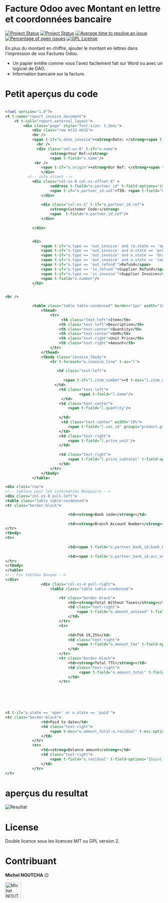 Facture Odoo avec Montant en lettre et coordonnées bancaire
============================================================

[![Project Status](http://opensource.box.com/badges/active.svg)](http://opensource.box.com/badges)
[![Project Status](http://opensource.box.com/badges/maintenance.svg)](http://opensource.box.com/badges)
[![Average time to resolve an issue](http://isitmaintained.com/badge/resolution/noutcha/OdooReportInvoice.svg)](http://isitmaintained.com/project/noutcha/OdooReportInvoice "Average time to resolve an issue")
[![Percentage of open issues](http://isitmaintained.com/badge/open/noutcha/OdooReportInvoice.svg)](http://isitmaintained.com/project/noutcha/OdooReportInvoice "Percentage of issues still open")
[![GPL License](https://badges.frapsoft.com/os/gpl/gpl.png?v=103)](https://opensource.org/licenses/GPL-3.0/)

En plus du montant en chiffre, ajouter le montant en lettres dans l'impression de vos Factures Odoo.
* Un papier entête comme vous l'avez facilement fait sur Word ou avec un logiciel de DAO.
* Information bancaire sur la facture.

Petit aperçus du code
=====================


```xml

<?xml version="1.0"?>
<t t-name="report_invoice_document">
    <t t-call="report.external_layout">
        <div class="page" style="font-size: 1.2em;">
            <div class="row mt32 mb32">
            <br />
            <span t-if="o.date_invoice"><strong>Date: </strong><span t-field="o.date_invoice"/></span>
              <br />
              <div class="col-xs-0" t-if="o.name">
                    <strong>Your Ref:</strong>
                    <span t-field="o.name"/>
             <br />
                <span t-if="o.origin"><strong>Our Ref: </strong><span t-field="o.origin"/></span>
                </div>
          <!-- info client -->
            <div class="col-xs-8 col-xs-offset-8" >
                    <address t-field="o.partner_id" t-field-options="{&quot;widget&quot;: &quot;contact&quot;, &quot;fields&quot;: [&quot;address&quot;, &quot;name&quot;], &quot;no_marker&quot;: true}"/>
                    <span t-if="o.partner_id.vat">TIN: <span t-field="o.partner_id.vat"/></span>
                </div>
              
                <div class="col-xs-2" t-if="o.partner_id.ref">
                    <strong>Customer Code:</strong>
                    <span  t-field="o.partner_id.ref"/>
                </div>
                
            </div>


            <h2>
                <span t-if="o.type == 'out_invoice' and (o.state == 'open' or o.state == 'paid')">Invoice</span>
                <span t-if="o.type == 'out_invoice' and o.state == 'proforma2'">PRO-FORMA <span t-if="o.number">N<sup>o</sup> <span t-field="o.number"/></span> </span>
                <span t-if="o.type == 'out_invoice' and o.state == 'draft'">Draft Invoice</span>
                <span t-if="o.type == 'out_invoice' and o.state == 'cancel'">Cancelled Invoice</span>
                <span t-if="o.type == 'out_refund'">Refund</span>
                <span t-if="o.type == 'in_refund'">Supplier Refund</span>
                <span t-if="o.type == 'in_invoice'">Supplier Invoice</span>
                <span t-field="o.number"/>
            </h2>

            
<br />

            <table class="table table-condensed" border="1px" width="100%">
                <thead>
                    <tr>
                         <th class="text-left">Item</th>
                        <th class="text-left">Description</th>
                        <th class="text-center">Quantity</th>
                        <th class="text-center">UoM</th>
                        <th class="text-right">Unit Price</th>
                        <th class="text-right">Amount</th>
                    </tr>
                </thead>
                <tbody class="invoice_tbody">
                    <tr t-foreach="o.invoice_line" t-as="l">
                
                       <td class="text-left">
                             
                          <span t-if="l.item_number"><t t-esc="l.item_number" /></span>
                      </td>
                        <td class="text-left">
                                 <span t-field="l.name"/>
                         </td>
                        <td class="text-center">
                            <span t-field="l.quantity"/>
                            
                        </td>
                         <td class="text-center" width="10%">
                            <span t-field="l.uos_id" groups="product.group_uom"/>
                        </td>
                        <td class="text-right">
                            <span t-field="l.price_unit"/>
                        </td>
                        
                        <td class="text-right">
                            <span t-field="l.price_subtotal" t-field-options="{&quot;widget&quot;: &quot;monetary&quot;, &quot;display_currency&quot;: &quot;o.currency_id&quot;}"/>
                        </td>
                    </tr>
                </tbody>
            </table>

<div class="row">
<!-- tableau pour les information Banquaire -->
<div class="col-xs-8 pull-left">
<table class="table table-condensed">
<tr class="border-black">

                            <td><strong>Bank code</strong></td>
                            
                            <td><strong>Branch Account Number</strong></td>
</tr>
<tbody>
<tr>
                            
                            <td><span t-field="o.partner_bank_id.bank_bic" /></td>
                            
                            <td><span t-field="o.partner_bank_id.acc_number" /></td>
</tr>
</tbody>
</table>
<!-- Fin tableau Banque -->
</div>
                <div class="col-xs-4 pull-right">
                    <table class="table table-condensed">

                        <tr class="border-black">
                            <td><strong>Total Without Taxes</strong></td>
                            <td class="text-right">
                                <span t-field="o.amount_untaxed" t-field-options="{&quot;widget&quot;: &quot;monetary&quot;, &quot;display_currency&quot;: &quot;o.currency_id&quot;}"/>
                            </td>
                        </tr>
                        <tr>
                            
                            <td>TVA 19,25%</td>
                            <td class="text-right">
                                <span t-field="o.amount_tax" t-field-options="{&quot;widget&quot;: &quot;monetary&quot;, &quot;display_currency&quot;: &quot;o.currency_id&quot;}"/>
                            </td>
                        </tr>
                        <tr class="border-black">
                            <td><strong>Total TTC</strong></td>
                            <td class="text-right">
                                 <span t-field="o.amount_total" t-field-options="{&quot;widget&quot;: &quot;monetary&quot;, &quot;display_currency&quot;: &quot;o.currency_id&quot;}"/>
                            </td>
                        </tr>
                       





<t t-if="o.state == 'open' or o.state == 'paid'">
<tr class="border-black">
                <td>Paid to date</td>
                <td class="text-right">
                    <span t-esc="o.amount_total-o.residual" t-esc-options="{&quot;widget&quot;: &quot;monetary&quot;, &quot;display_currency&quot;: &quot;o.currency_id&quot;}"/>
                </td>
            </tr>
            <tr>
                <td><strong>Balance amount</strong></td>
                <td class="text-right">
                    <span t-field="o.residual" t-field-options="{&quot;widget&quot;: &quot;monetary&quot;, &quot;display_currency&quot;: &quot;o.currency_id&quot;}"/>
                </td>
            </tr>
</t>

```

aperçus du resultat
=======
![Resultat](https://i.ibb.co/VgTxM1C/invoice.jpg "Invoice Factures")


License
======
Double licence sous les licences MIT ou GPL version 2.


Contribuant
===========
**Michel NOUTCHA**  :wink:

<a href="https://ibb.co/HBs68F3"><img src="https://i.ibb.co/HBs68F3/ntm.jpg" width="50" height="50" alt="Michel NOUTCHA" border="0"></a>
